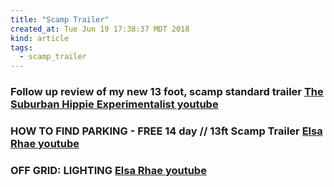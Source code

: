 ```yaml
---
title: "Scamp Trailer"
created_at: Tue Jun 19 17:38:37 MDT 2018
kind: article
tags:
  - scamp_trailer
---
```


<h3>
  Follow up review of my new 13 foot, scamp standard trailer
  <a href="https://www.youtube.com/watch?v=4aI5qKwft8k" target="_blank">The Suburban Hippie Experimentalist youtube</a>
</h3>

<h3>
  HOW TO FIND PARKING - FREE 14 day // 13ft Scamp Trailer
  <a href="https://www.youtube.com/watch?v=Fvr7CyRP9HI" target="_blank">Elsa Rhae youtube</a>
</h3>

<h3>
  OFF GRID: LIGHTING
  <a href="https://www.youtube.com/watch?v=5l9HF4CvLJA" target="_blank">Elsa Rhae youtube</a>
</h3>

<!--
html boilerplate fragments
<a href="" target="_blank"></a>
<a name=""></a>
<img src="" width="400px">
<ul>
  <li></li>
  <li><a href="" target="_blank"></a></li>
</ul>
<pre>
</pre>
<p style="margin-bottom: 2em;"></p>
<hr style="border: 0; height: 3px; background: #333; background-image: linear-gradient(to right, #ccc, #333, #ccc);">
<pre><code>
</code></pre>
<math xmlns='http://www.w3.org/1998/Math/MathML' display='block'>
</math>
-->
